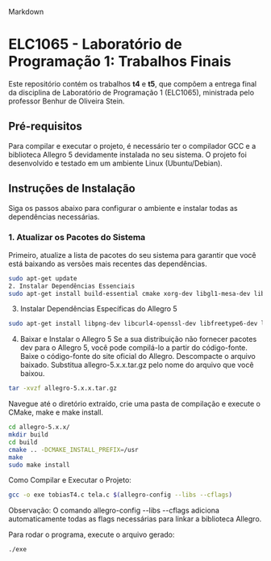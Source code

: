Markdown

# ELC1065 - Laboratório de Programação 1: Trabalhos Finais

Este repositório contém os trabalhos **t4** e **t5**, que compõem a entrega final da disciplina de Laboratório de Programação 1 (ELC1065), ministrada pelo professor Benhur de Oliveira Stein.

## Pré-requisitos

Para compilar e executar o projeto, é necessário ter o compilador GCC e a biblioteca Allegro 5 devidamente instalada no seu sistema. O projeto foi desenvolvido e testado em um ambiente Linux (Ubuntu/Debian).

## Instruções de Instalação

Siga os passos abaixo para configurar o ambiente e instalar todas as dependências necessárias.

### 1. Atualizar os Pacotes do Sistema

Primeiro, atualize a lista de pacotes do seu sistema para garantir que você está baixando as versões mais recentes das dependências.

```bash
sudo apt-get update
2. Instalar Dependências Essenciais
sudo apt-get install build-essential cmake xorg-dev libgl1-mesa-dev libglu1-mesa-dev
```
3. Instalar Dependências Específicas do Allegro 5 
```bash
sudo apt-get install libpng-dev libcurl4-openssl-dev libfreetype6-dev libjpeg-dev libvorbis-dev libopenal-dev libphysfs-dev libgtk2.0-dev libasound2-dev libpulse-dev libflac-dev libdumb1-dev
```
4. Baixar e Instalar o Allegro 5
Se a sua distribuição não fornecer pacotes dev para o Allegro 5, você pode compilá-lo a partir do código-fonte.
Baixe o código-fonte do site oficial do Allegro.
Descompacte o arquivo baixado. Substitua allegro-5.x.x.tar.gz pelo nome do arquivo que você baixou.

```bash
tar -xvzf allegro-5.x.x.tar.gz
```

Navegue até o diretório extraído, crie uma pasta de compilação e execute o CMake, make e make install.
```bash
cd allegro-5.x.x/
mkdir build
cd build
cmake .. -DCMAKE_INSTALL_PREFIX=/usr
make
sudo make install
```
Como Compilar e Executar o Projeto:
```bash
gcc -o exe tobiasT4.c tela.c $(allegro-config --libs --cflags)
```
Observação: O comando allegro-config --libs --cflags adiciona automaticamente todas as flags necessárias para linkar a biblioteca Allegro.

Para rodar o programa, execute o arquivo gerado:
```bash
./exe
